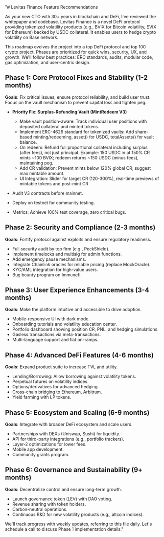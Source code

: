 "# Levitas Finance Feature Recommendations

As your new CTO with 30+ years in blockchain and DeFi, I've reviewed the whitepaper and codebase. Levitas Finance is a novel DeFi protocol providing tokenized volatility products (e.g., BVIX for Bitcoin volatility, EVIX for Ethereum) backed by USDC collateral. It enables users to hedge crypto volatility on Base network.

This roadmap evolves the project into a top DeFi protocol and top 100 crypto project. Phases are prioritized for quick wins, security, UX, and growth. We'll follow best practices: ERC standards, audits, modular code, gas optimization, and user-centric design.

## Phase 1: Core Protocol Fixes and Stability (1-2 months)
**Goals:** Fix critical issues, ensure protocol reliability, and build user trust. Focus on the vault mechanism to prevent capital loss and tighten peg.

- **Priority Fix: Surplus-Refunding Vault (MintRedeem V3)**
  - Make vault position-aware: Track individual user positions with deposited collateral and minted tokens.
  - Implement ERC-4626 standard for tokenized vaults: Add share-based minting/redeeming, asset() for USDC, totalAssets() for vault balance.
  - On redeem: Refund full proportional collateral including surplus (after fees), not just principal. Example: 150 USDC in at 150% CR mints ~100 BVIX; redeem returns ~150 USDC (minus fees), maintaining peg.
  - Add CR validation: Prevent mints below 120% global CR; suggest max mintable amount.
  - UI Integration: Slider for target CR (120-300%), real-time previews of mintable tokens and post-mint CR.

- Audit V3 contracts before mainnet.
- Deploy on testnet for community testing.
- Metrics: Achieve 100% test coverage, zero critical bugs.

## Phase 2: Security and Compliance (2-3 months)
**Goals:** Fortify protocol against exploits and ensure regulatory readiness.

- Full security audit by top firm (e.g., PeckShield).
- Implement timelocks and multisig for admin functions.
- Add emergency pause mechanisms.
- Integrate Chainlink oracles for reliable pricing (replace MockOracle).
- KYC/AML integration for high-value users.
- Bug bounty program on Immunefi.

## Phase 3: User Experience Enhancements (3-4 months)
**Goals:** Make the platform intuitive and accessible to drive adoption.

- Mobile-responsive UI with dark mode.
- Onboarding tutorials and volatility education center.
- Portfolio dashboard showing position CR, PNL, and hedging simulations.
- Gasless transactions via meta-transactions.
- Multi-language support and fiat on-ramps.

## Phase 4: Advanced DeFi Features (4-6 months)
**Goals:** Expand product suite to increase TVL and utility.

- Lending/Borrowing: Allow borrowing against volatility tokens.
- Perpetual futures on volatility indices.
- Options/derivatives for advanced hedging.
- Cross-chain bridging to Ethereum, Arbitrum.
- Yield farming with LP tokens.

## Phase 5: Ecosystem and Scaling (6-9 months)
**Goals:** Integrate with broader DeFi ecosystem and scale users.

- Partnerships with DEXs (Uniswap, Sushi) for liquidity.
- API for third-party integrations (e.g., portfolio trackers).
- Layer-2 optimizations for lower fees.
- Mobile app development.
- Community grants program.

## Phase 6: Governance and Sustainability (9+ months)
**Goals:** Decentralize control and ensure long-term growth.

- Launch governance token (LEV) with DAO voting.
- Revenue sharing with token holders.
- Carbon-neutral operations.
- Continuous R&D for new volatility products (e.g., altcoin indices).

We'll track progress with weekly updates, referring to this file daily. Let's schedule a call to discuss Phase 1 implementation details." 
